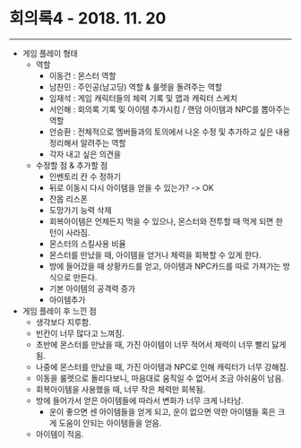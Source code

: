 # 회의록4 - 2018. 11. 20
* * * 
* 게임 플레이 형태
	* 역할
		* 이동건 : 몬스터 역할
		* 남찬민 : 주인공(남고딩) 역할 & 룰렛을 돌려주는 역할
		* 임재석 : 게임 캐릭터들의 체력 기록 및 맵과 캐릭터 스케치
		* 서인해 : 회의록 기록 및 아이템 추가시킴 / 랜덤 아이템과 NPC를 뽑아주는 역할
		* 안승환 : 전체적으로 멤버들과의 토의에서 나온 수정 및 추가하고 싶은 내용 정리해서 알려주는 역할
		* 각자 내고 싶은 의견을 
	* 수정할 점 & 추가할 점
		* 인벤토리 칸 수 정하기
		* 뒤로 이동시 다시 아이템을 얻을 수 있는가? -> OK
		* 잔몹 리스폰
		* 도망가기 능력 삭제
		* 회복아이템은 언제든지 먹을 수 있으나, 몬스터와 전투할 때 먹게 되면 한 턴이 사라짐.
		* 몬스터의 스킬사용 비율
		* 몬스터를 만났을 때, 아이템을 얻거나 체력을 회복할 수 있게 한다.
		* 방에 들어갔을 때 상황카드를 얻고, 아이템과 NPC카드를 따로 가져가는 방식으로 만든다.
		* 기본 아이템의 공격력 증가
		* 아이템추가
* 게임 플레이 후 느낀 점
	* 생각보다 지루함.
	* 빈칸이 너무 많다고 느껴짐.
	* 초반에 몬스터를 만났을 때, 가진 아이템이 너무 적어서 체력이 너무 빨리 닳게 됨.
	* 나중에 몬스터를 만났을 때, 가진 아이템과 NPC로 인해 캐릭터가 너무 강해짐.
	* 이동을 룰렛으로 돌리다보니, 마음대로 움직일 수 없어서 조금 아쉬움이 남음.
	* 회복아이템을 사용했을 때, 너무 작은 체력만 회복됨.
	* 방에 들어가서 얻은 아이템들에 따라서 변화가 너무 크게 나타남.
		* 운이 좋으면 센 아이템들을 얻게 되고, 운이 없으면 약한 아이템들 혹은 크게 도움이 안되는 아이템들을 얻음.
	* 아이템이 적음.